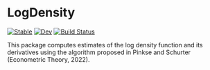 # LogDensity

[![Stable](https://img.shields.io/badge/docs-stable-blue.svg)](https://NittanyLion.github.io/LogDensity/stable)
[![Dev](https://img.shields.io/badge/docs-dev-blue.svg)](https://NittanyLion.github.io/LogDensity/dev)
[![Build Status](https://github.com/NittanyLion/LogDensity.jl/workflows/CI/badge.svg)](https://github.com/NittanyLion/LogDensity.jl/actions)

This package computes estimates of the log density function and its derivatives using the algorithm proposed in Pinkse and Schurter (Econometric Theory, 2022).